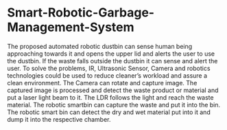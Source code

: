 # Smart-Robotic-Garbage-Management-System
The proposed automated robotic dustbin can sense human being approaching towards it and opens the upper lid and alerts the user to use the dustbin. If the waste falls outside the dustbin it can sense and alert the user.
To solve the problems, IR, Ultrasonic Sensor, Camera and robotics technologies could be
used to reduce cleaner’s workload and assure a clean environment. The Camera can
rotate and capture image. The captured image is processed and detect the waste product
or material and put a laser light beam to it. The LDR follows the light and reach the
waste material. The robotic smartbin can capture the waste and put it into the bin. The
robotic smart bin can detect the dry and wet material put into it and dump it into the
respective chamber.
